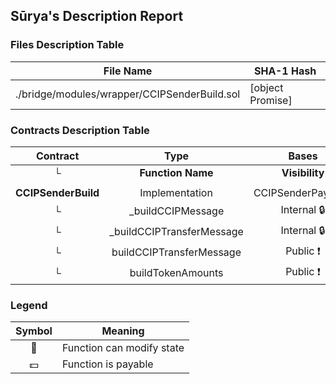 ## Sūrya's Description Report

### Files Description Table


|  File Name  |  SHA-1 Hash  |
|-------------|--------------|
| ./bridge/modules/wrapper/CCIPSenderBuild.sol | [object Promise] |


### Contracts Description Table


|  Contract  |         Type        |       Bases      |                  |                 |
|:----------:|:-------------------:|:----------------:|:----------------:|:---------------:|
|     └      |  **Function Name**  |  **Visibility**  |  **Mutability**  |  **Modifiers**  |
||||||
| **CCIPSenderBuild** | Implementation | CCIPSenderPayment |||
| └ | _buildCCIPMessage | Internal 🔒 |   | |
| └ | _buildCCIPTransferMessage | Internal 🔒 |   | |
| └ | buildCCIPTransferMessage | Public ❗️ |   |NO❗️ |
| └ | buildTokenAmounts | Public ❗️ |   |NO❗️ |


### Legend

|  Symbol  |  Meaning  |
|:--------:|-----------|
|    🛑    | Function can modify state |
|    💵    | Function is payable |
